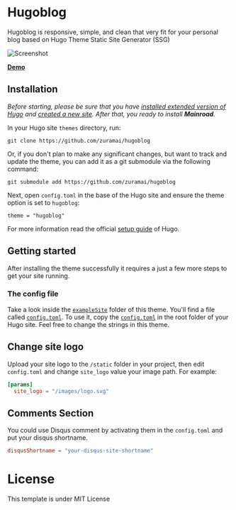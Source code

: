 # Hugoblog
Hugoblog is responsive, simple, and clean that very fit for your personal blog based on Hugo Theme Static Site Generator (SSG)

![Screenshot](https://github.com/zuramai/hugoblog/blob/main/images/tn.png?raw=true)

**[Demo ](https://blog.ahmadsaugi.com/)** 

## Installation

*Before starting, please be sure that you have
[installed extended version of Hugo](https://github.com/gohugoio/hugo/releases) and
[created a new site](https://gohugo.io/getting-started/quick-start/#step-2-create-a-new-site). After that, you ready to
install **Mainroad**.*

In your Hugo site `themes` directory, run:

```
git clone https://github.com/zuramai/hugoblog
```

Or, if you don't plan to make any significant changes, but want to track and update the theme, you can add it as a git
submodule via the following command:

```
git submodule add https://github.com/zuramai/hugoblog
```

Next, open `config.toml` in the base of the Hugo site and ensure the theme option is set to `hugoblog`:

```
theme = "hugoblog"
```

For more information read the official [setup guide](https://gohugo.io/themes/installing-and-using-themes/) of Hugo.



## Getting started

After installing the theme successfully it requires a just a few more steps to get your site running.


### The config file

Take a look inside the [`exampleSite`](https://github.com/zuramai/hugoblog/tree/main/exampleSite) folder of this theme. You'll find a file called [`config.toml`](https://github.com/zuramai/hugoblog/blob/master/exampleSite/config.toml). To use it, copy the [`config.toml`](https://github.com/zuramai/hugoblog/blob/master/exampleSite/config.toml) in the root folder of your Hugo site. Feel free to change the strings in this theme.

## Change site logo
Upload your site logo to the `/static` folder in your project, then edit `config.toml` and change `site_logo` value your image path. For example:
```toml
[params]
  site_logo = "/images/logo.svg"
```

## Comments Section
You could use Disqus comment by activating them in the `config.toml` and put your disqus shortname.
```toml
disqusShortname = "your-disqus-site-shortname"
```

# License
This template is under MIT License
